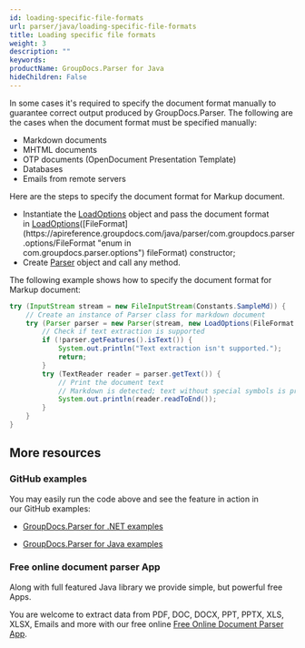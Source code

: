 ```yaml
---
id: loading-specific-file-formats
url: parser/java/loading-specific-file-formats
title: Loading specific file formats
weight: 3
description: ""
keywords: 
productName: GroupDocs.Parser for Java
hideChildren: False
---
```

In some cases it's required to specify the document format manually to guarantee correct output produced by GroupDocs.Parser. The following are the cases when the document format must be specified manually:

*   Markdown documents
*   MHTML documents
*   OTP documents (OpenDocument Presentation Template)
*   Databases
*   Emails from remote servers

Here are the steps to specify the document format for Markup document.

*   Instantiate the [LoadOptions](https://apireference.groupdocs.com/java/parser/com.groupdocs.parser.options/LoadOptions "class in com.groupdocs.parser.options") object and pass the document format in [LoadOptions](https://apireference.groupdocs.com/java/parser/com.groupdocs.parser.options/LoadOptions#LoadOptions(com.groupdocs.parser.options.FileFormat))([FileFormat](https://apireference.groupdocs.com/java/parser/com.groupdocs.parser.options/FileFormat "enum in com.groupdocs.parser.options") fileFormat) constructor;
*   Create [Parser](https://apireference.groupdocs.com/java/parser/com.groupdocs.parser/Parser) object and call any method.

The following example shows how to specify the document format for Markup document:  

```java
try (InputStream stream = new FileInputStream(Constants.SampleMd)) {
    // Create an instance of Parser class for markdown document
    try (Parser parser = new Parser(stream, new LoadOptions(FileFormat.Markup))) {
        // Check if text extraction is supported
        if (!parser.getFeatures().isText()) {
            System.out.println("Text extraction isn't supported.");
            return;
        }
        try (TextReader reader = parser.getText()) {
            // Print the document text
            // Markdown is detected; text without special symbols is printed
            System.out.println(reader.readToEnd());
        }
    }
}

```

## More resources

### GitHub examples

You may easily run the code above and see the feature in action in our GitHub examples:

*   [GroupDocs.Parser for .NET examples](https://github.com/groupdocs-parser/GroupDocs.Parser-for-.NET)
    
*   [GroupDocs.Parser for Java examples](https://github.com/groupdocs-parser/GroupDocs.Parser-for-Java)
    

### Free online document parser App

Along with full featured Java library we provide simple, but powerful free Apps.

You are welcome to extract data from PDF, DOC, DOCX, PPT, PPTX, XLS, XLSX, Emails and more with our free online [Free Online Document Parser App](https://products.groupdocs.app/parser).
